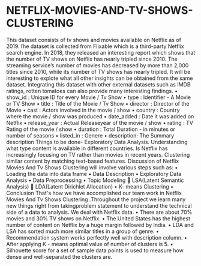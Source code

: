 # NETFLIX-MOVIES-AND-TV-SHOWS-CLUSTERING
This dataset consists of tv shows and movies available on Netflix as of 2019. ľhe dataset is collected from Flixable which is a third-party Netflix search engine. In 2018, they released an interesting report which shows that the number of TV shows on Netflix has nearly tripled since 2010. The streaming service’s number of movies has decreased by more than 2,000 titles since 2010, while its number of TV shows has nearly tripled. It will be interesting to explote what all other insights can be obtained from the same dataset. Integrating this dataset with other external datasets such as IMDB ratings, rotten tomatoes can also provide many interesting findings. • show_id : Unique ID for every Movie / Tv Show • type : Identifier - A Movie or TV Show • title : Title of the Movie / Tv Show • director : Director of the Movie • cast : Actors involved in the movie / show • country : Country where the movie / show was produced • date_added : Date it was added on Netflix • release_year : Actual Releaseyear of the movie / show • rating : TV Rating of the movie / show • duration : Total Duration - in minutes or number of seasons • listed_in : Genere • description: The Summary description  Things to be done-  Exploratory Data Analysis. Understanding what type content is available in different countries. Is Netflix has increasingly focusing on TV rather than movies in recent years. Clustering similar content by matching text-based features. Discussion of Netflix Movies And Tv Shows Clustering will involve various steps such as: • Loading the data into data frame • Data Description • Exploratory Data Analysis • Data Preprocessing • Topic Modeling  LSA(Latent Semantic Analysis)  LDA(Latent Dirichlet Allocation) • K- means Clustering • Conclusion  That's how we have accomplished our team work in Netflix Movies And Tv Shows Clustering .Throughout the project we learn many new things right from takingproblem statement to understand the technical side of a data to analysis. We deal with Netflix data. • There are about 70% movies and 30% TV shows on Netflix. • The United States has the highest number of content on Netflix by a huge margin followed by India. • LDA and LSA has sorted much more similar titles in a group of genre. • Recommendation system works perfectly well with description column. • After applying K - means optimal value of number of clusters is 5. • Silhouette score for a set of sample data points is used to measure how dense and well-separated the clusters are.
